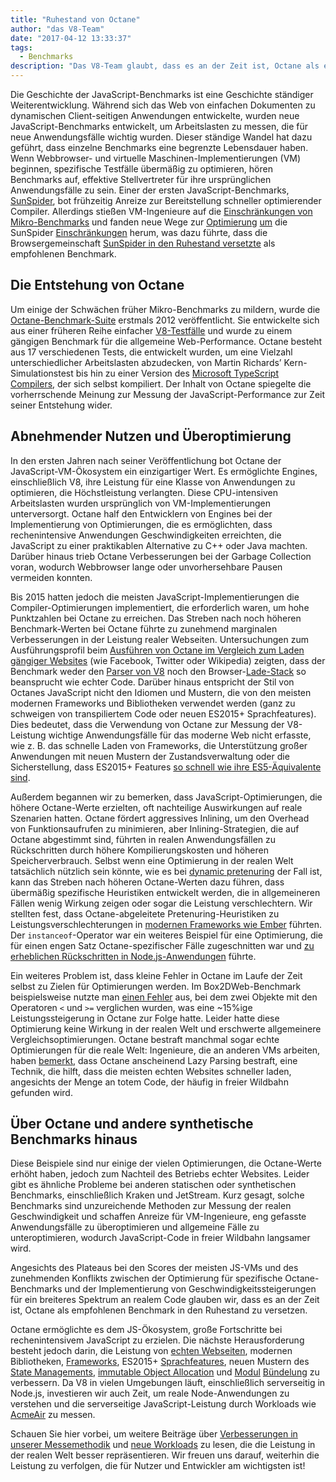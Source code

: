 ```yaml
---
title: "Ruhestand von Octane"
author: "das V8-Team"
date: "2017-04-12 13:33:37"
tags: 
  - Benchmarks
description: "Das V8-Team glaubt, dass es an der Zeit ist, Octane als empfohlenen Benchmark in den Ruhestand zu versetzen."
---
```

Die Geschichte der JavaScript-Benchmarks ist eine Geschichte ständiger Weiterentwicklung. Während sich das Web von einfachen Dokumenten zu dynamischen Client-seitigen Anwendungen entwickelte, wurden neue JavaScript-Benchmarks entwickelt, um Arbeitslasten zu messen, die für neue Anwendungsfälle wichtig wurden. Dieser ständige Wandel hat dazu geführt, dass einzelne Benchmarks eine begrenzte Lebensdauer haben. Wenn Webbrowser- und virtuelle Maschinen-Implementierungen (VM) beginnen, spezifische Testfälle übermäßig zu optimieren, hören Benchmarks auf, effektive Stellvertreter für ihre ursprünglichen Anwendungsfälle zu sein. Einer der ersten JavaScript-Benchmarks, [SunSpider](https://webkit.org/perf/sunspider/sunspider.html), bot frühzeitig Anreize zur Bereitstellung schneller optimierender Compiler. Allerdings stießen VM-Ingenieure auf die [Einschränkungen von Mikro-Benchmarks](https://blog.mozilla.org/nnethercote/2014/06/16/a-browser-benchmarking-manifesto/) und fanden neue Wege zur [Optimierung](https://benediktmeurer.de/2016/12/16/the-truth-about-traditional-javascript-benchmarks/#the-notorious-sunspider-examples) [um](https://bugzilla.mozilla.org/show_bug.cgi?id=787601) die SunSpider [Einschränkungen](https://bugs.webkit.org/show_bug.cgi?id=63864) herum, was dazu führte, dass die Browsergemeinschaft [SunSpider in den Ruhestand versetzte](https://trac.webkit.org/changeset/187526/webkit) als empfohlenen Benchmark.

<!--truncate-->
## Die Entstehung von Octane

Um einige der Schwächen früher Mikro-Benchmarks zu mildern, wurde die [Octane-Benchmark-Suite](https://developers.google.com/octane/) erstmals 2012 veröffentlicht. Sie entwickelte sich aus einer früheren Reihe einfacher [V8-Testfälle](http://www.netchain.com/Tools/v8/) und wurde zu einem gängigen Benchmark für die allgemeine Web-Performance. Octane besteht aus 17 verschiedenen Tests, die entwickelt wurden, um eine Vielzahl unterschiedlicher Arbeitslasten abzudecken, von Martin Richards’ Kern-Simulationstest bis hin zu einer Version des [Microsoft TypeScript Compilers](http://www.typescriptlang.org/), der sich selbst kompiliert. Der Inhalt von Octane spiegelte die vorherrschende Meinung zur Messung der JavaScript-Performance zur Zeit seiner Entstehung wider.

## Abnehmender Nutzen und Überoptimierung

In den ersten Jahren nach seiner Veröffentlichung bot Octane der JavaScript-VM-Ökosystem ein einzigartiger Wert. Es ermöglichte Engines, einschließlich V8, ihre Leistung für eine Klasse von Anwendungen zu optimieren, die Höchstleistung verlangten. Diese CPU-intensiven Arbeitslasten wurden ursprünglich von VM-Implementierungen unterversorgt. Octane half den Entwicklern von Engines bei der Implementierung von Optimierungen, die es ermöglichten, dass rechenintensive Anwendungen Geschwindigkeiten erreichten, die JavaScript zu einer praktikablen Alternative zu C++ oder Java machten. Darüber hinaus trieb Octane Verbesserungen bei der Garbage Collection voran, wodurch Webbrowser lange oder unvorhersehbare Pausen vermeiden konnten.

Bis 2015 hatten jedoch die meisten JavaScript-Implementierungen die Compiler-Optimierungen implementiert, die erforderlich waren, um hohe Punktzahlen bei Octane zu erreichen. Das Streben nach noch höheren Benchmark-Werten bei Octane führte zu zunehmend marginalen Verbesserungen in der Leistung realer Webseiten. Untersuchungen zum Ausführungsprofil beim [Ausführen von Octane im Vergleich zum Laden gängiger Websites](/blog/real-world-performance) (wie Facebook, Twitter oder Wikipedia) zeigten, dass der Benchmark weder den [Parser von V8](https://medium.com/dev-channel/javascript-start-up-performance-69200f43b201#.7v8b4jylg) noch den Browser-[Lade-Stack](https://medium.com/reloading/toward-sustainable-loading-4760957ee46f#.muk9kzxmb) so beansprucht wie echter Code. Darüber hinaus entspricht der Stil von Octanes JavaScript nicht den Idiomen und Mustern, die von den meisten modernen Frameworks und Bibliotheken verwendet werden (ganz zu schweigen von transpiliertem Code oder neuen ES2015+ Sprachfeatures). Dies bedeutet, dass die Verwendung von Octane zur Messung der V8-Leistung wichtige Anwendungsfälle für das moderne Web nicht erfasste, wie z. B. das schnelle Laden von Frameworks, die Unterstützung großer Anwendungen mit neuen Mustern der Zustandsverwaltung oder die Sicherstellung, dass ES2015+ Features [so schnell wie ihre ES5-Äquivalente sind](/blog/high-performance-es2015).

Außerdem begannen wir zu bemerken, dass JavaScript-Optimierungen, die höhere Octane-Werte erzielten, oft nachteilige Auswirkungen auf reale Szenarien hatten. Octane fördert aggressives Inlining, um den Overhead von Funktionsaufrufen zu minimieren, aber Inlining-Strategien, die auf Octane abgestimmt sind, führten in realen Anwendungsfällen zu Rückschritten durch höhere Kompilierungskosten und höheren Speicherverbrauch. Selbst wenn eine Optimierung in der realen Welt tatsächlich nützlich sein könnte, wie es bei [dynamic pretenuring](http://dl.acm.org/citation.cfm?id=2754181) der Fall ist, kann das Streben nach höheren Octane-Werten dazu führen, dass übermäßig spezifische Heuristiken entwickelt werden, die in allgemeineren Fällen wenig Wirkung zeigen oder sogar die Leistung verschlechtern. Wir stellten fest, dass Octane-abgeleitete Pretenuring-Heuristiken zu Leistungsverschlechterungen in [modernen Frameworks wie Ember](https://bugs.chromium.org/p/v8/issues/detail?id=3665) führten. Der `instanceof`-Operator war ein weiteres Beispiel für eine Optimierung, die für einen engen Satz Octane-spezifischer Fälle zugeschnitten war und [zu erheblichen Rückschritten in Node.js-Anwendungen](https://github.com/nodejs/node/issues/9634) führte.

Ein weiteres Problem ist, dass kleine Fehler in Octane im Laufe der Zeit selbst zu Zielen für Optimierungen werden. Im Box2DWeb-Benchmark beispielsweise nutzte man [einen Fehler](http://crrev.com/1355113002) aus, bei dem zwei Objekte mit den Operatoren `<` und `>=` verglichen wurden, was eine ~15%ige Leistungssteigerung in Octane zur Folge hatte. Leider hatte diese Optimierung keine Wirkung in der realen Welt und erschwerte allgemeinere Vergleichsoptimierungen. Octane bestraft manchmal sogar echte Optimierungen für die reale Welt: Ingenieure, die an anderen VMs arbeiten, haben [bemerkt](https://bugzilla.mozilla.org/show_bug.cgi?id=1162272), dass Octane anscheinend Lazy Parsing bestraft, eine Technik, die hilft, dass die meisten echten Websites schneller laden, angesichts der Menge an totem Code, der häufig in freier Wildbahn gefunden wird.

## Über Octane und andere synthetische Benchmarks hinaus

Diese Beispiele sind nur einige der vielen Optimierungen, die Octane-Werte erhöht haben, jedoch zum Nachteil des Betriebs echter Websites. Leider gibt es ähnliche Probleme bei anderen statischen oder synthetischen Benchmarks, einschließlich Kraken und JetStream. Kurz gesagt, solche Benchmarks sind unzureichende Methoden zur Messung der realen Geschwindigkeit und schaffen Anreize für VM-Ingenieure, eng gefasste Anwendungsfälle zu überoptimieren und allgemeine Fälle zu unteroptimieren, wodurch JavaScript-Code in freier Wildbahn langsamer wird.

Angesichts des Plateaus bei den Scores der meisten JS-VMs und des zunehmenden Konflikts zwischen der Optimierung für spezifische Octane-Benchmarks und der Implementierung von Geschwindigkeitssteigerungen für ein breiteres Spektrum an realem Code glauben wir, dass es an der Zeit ist, Octane als empfohlenen Benchmark in den Ruhestand zu versetzen.

Octane ermöglichte es dem JS-Ökosystem, große Fortschritte bei rechenintensivem JavaScript zu erzielen. Die nächste Herausforderung besteht jedoch darin, die Leistung von [echten Webseiten](/blog/real-world-performance), modernen Bibliotheken, [Frameworks](http://stateofjs.com/2016/frontend/), ES2015+ [Sprachfeatures](/blog/high-performance-es2015), neuen Mustern des [State Managements](http://redux.js.org/), [immutable Object Allocation](https://facebook.github.io/immutable-js/) und [Modul](https://webpack.github.io/) [Bündelung](http://browserify.org/) zu verbessern. Da V8 in vielen Umgebungen läuft, einschließlich serverseitig in Node.js, investieren wir auch Zeit, um reale Node-Anwendungen zu verstehen und die serverseitige JavaScript-Leistung durch Workloads wie [AcmeAir](https://github.com/acmeair/acmeair-nodejs) zu messen.

Schauen Sie hier vorbei, um weitere Beiträge über [Verbesserungen in unserer Messemethodik](/blog/real-world-performance) und [neue Workloads](/blog/optimizing-v8-memory) zu lesen, die die Leistung in der realen Welt besser repräsentieren. Wir freuen uns darauf, weiterhin die Leistung zu verfolgen, die für Nutzer und Entwickler am wichtigsten ist!
